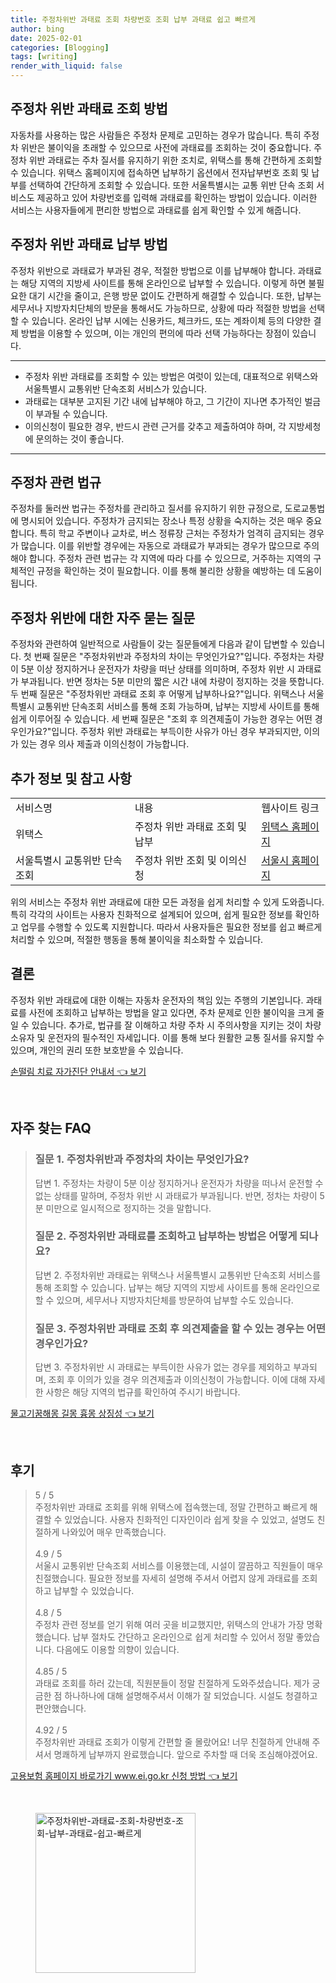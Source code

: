 ```yaml
---
title: 주정차위반 과태료 조회 차량번호 조회 납부 과태료 쉽고 빠르게
author: bing
date: 2025-02-01
categories: [Blogging]
tags: [writing]
render_with_liquid: false
---
```



<h2 id='과태료 조회 방법'>주정차 위반 과태료 조회 방법</h2>

<p>자동차를 사용하는 많은 사람들은 주정차 문제로 고민하는 경우가 많습니다. 특히 주정차 위반은 불이익을 초래할 수 있으므로 사전에 과태료를 조회하는 것이 중요합니다. 주정차 위반 과태료는 주차 질서를 유지하기 위한 조치로, 위택스를 통해 간편하게 조회할 수 있습니다. 위택스 홈페이지에 접속하면 납부하기 옵션에서 전자납부번호 조회 및 납부를 선택하여 간단하게 조회할 수 있습니다. 또한 서울특별시는 교통 위반 단속 조회 서비스도 제공하고 있어 차량번호를 입력해 과태료를 확인하는 방법이 있습니다. 이러한 서비스는 사용자들에게 편리한 방법으로 과태료를 쉽게 확인할 수 있게 해줍니다. </p>

<h2 id='과태료 납부 방법'>주정차 위반 과태료 납부 방법</h2>

<p>주정차 위반으로 과태료가 부과된 경우, 적절한 방법으로 이를 납부해야 합니다. 과태료는 해당 지역의 지방세 사이트를 통해 온라인으로 납부할 수 있습니다. 이렇게 하면 불필요한 대기 시간을 줄이고, 은행 방문 없이도 간편하게 해결할 수 있습니다. 또한, 납부는 세무서나 지방자치단체의 방문을 통해서도 가능하므로, 상황에 따라 적절한 방법을 선택할 수 있습니다. 온라인 납부 시에는 신용카드, 체크카드, 또는 계좌이체 등의 다양한 결제 방법을 이용할 수 있으며, 이는 개인의 편의에 따라 선택 가능하다는 장점이 있습니다. </p>

<hr />

<ul>
    <li>주정차 위반 과태료를 조회할 수 있는 방법은 여럿이 있는데, 대표적으로 위택스와 서울특별시 교통위반 단속조회 서비스가 있습니다.</li>
    <li>과태료는 대부분 고지된 기간 내에 납부해야 하고, 그 기간이 지나면 추가적인 벌금이 부과될 수 있습니다.</li>
    <li>이의신청이 필요한 경우, 반드시 관련 근거를 갖추고 제출하여야 하며, 각 지방세청에 문의하는 것이 좋습니다.</li>
</ul>

<hr />

<h2 id='주정차 관련 법규'>주정차 관련 법규</h2>

<p>주정차를 둘러싼 법규는 주정차를 관리하고 질서를 유지하기 위한 규정으로, 도로교통법에 명시되어 있습니다. 주정차가 금지되는 장소나 특정 상황을 숙지하는 것은 매우 중요합니다. 특히 학교 주변이나 교차로, 버스 정류장 근처는 주정차가 엄격히 금지되는 경우가 많습니다. 이를 위반할 경우에는 자동으로 과태료가 부과되는 경우가 많으므로 주의해야 합니다. 주정차 관련 법규는 각 지역에 따라 다를 수 있으므로, 거주하는 지역의 구체적인 규정을 확인하는 것이 필요합니다. 이를 통해 불리한 상황을 예방하는 데 도움이 됩니다.</p>

<h2 id='자주 묻는 질문'>주정차 위반에 대한 자주 묻는 질문</h2>

<p>주정차와 관련하여 일반적으로 사람들이 갖는 질문들에게 다음과 같이 답변할 수 있습니다. 첫 번째 질문은 "주정차위반과 주정차의 차이는 무엇인가요?"입니다. 주정차는 차량이 5분 이상 정지하거나 운전자가 차량을 떠난 상태를 의미하며, 주정차 위반 시 과태료가 부과됩니다. 반면 정차는 5분 미만의 짧은 시간 내에 차량이 정지하는 것을 뜻합니다. 두 번째 질문은 "주정차위반 과태료 조회 후 어떻게 납부하나요?"입니다. 위택스나 서울특별시 교통위반 단속조회 서비스를 통해 조회 가능하며, 납부는 지방세 사이트를 통해 쉽게 이루어질 수 있습니다. 세 번째 질문은 "조회 후 의견제출이 가능한 경우는 어떤 경우인가요?"입니다. 주정차 위반 과태료는 부득이한 사유가 아닌 경우 부과되지만, 이의가 있는 경우 의사 제출과 이의신청이 가능합니다.</p>

<h2 id='추가 정보'>추가 정보 및 참고 사항</h2>

<table>
    <tr>
        <td>서비스명</td>
        <td>내용</td>
        <td>웹사이트 링크</td>
    </tr>
    <tr>
        <td>위택스</td>
        <td>주정차 위반 과태료 조회 및 납부</td>
        <td><a href="https://www.wetax.go.kr">위택스 홈페이지</a></td>
    </tr>
    <tr>
        <td>서울특별시 교통위반 단속조회</td>
        <td>주정차 위반 조회 및 이의신청</td>
        <td><a href="https://www.seoul.go.kr">서울시 홈페이지</a></td>
    </tr>
</table>

<p>위의 서비스는 주정차 위반 과태료에 대한 모든 과정을 쉽게 처리할 수 있게 도와줍니다. 특히 각각의 사이트는 사용자 친화적으로 설계되어 있으며, 쉽게 필요한 정보를 확인하고 업무를 수행할 수 있도록 지원합니다. 따라서 사용자들은 필요한 정보를 쉽고 빠르게 처리할 수 있으며, 적절한 행동을 통해 불이익을 최소화할 수 있습니다.</p>

<h2 id='결론'>결론</h2>

<p>주정차 위반 과태료에 대한 이해는 자동차 운전자의 책임 있는 주행의 기본입니다. 과태료를 사전에 조회하고 납부하는 방법을 알고 있다면, 주차 문제로 인한 불이익을 크게 줄일 수 있습니다. 추가로, 법규를 잘 이해하고 차량 주차 시 주의사항을 지키는 것이 차량 소유자 및 운전자의 필수적인 자세입니다. 이를 통해 보다 원활한 교통 질서를 유지할 수 있으며, 개인의 권리 또한 보호받을 수 있습니다.</p>


<p><a class="click-button" title="손떨림 치료 자가진단 안내서" href="https://blackassets.github.io/posts/%EC%86%90%EB%96%A8%EB%A6%BC-%EC%B9%98%EB%A3%8C-%EC%9E%90%EA%B0%80%EC%A7%84%EB%8B%A8-%EC%95%88%EB%82%B4%EC%84%9C/" rel="dofollow">손떨림 치료 자가진단 안내서 👈 보기</a></p><br>
<h2 id='자주_찾는_FAQ'>자주 찾는 FAQ</h2>
<div itemscope="" itemtype="https://schema.org/FAQPage"> 
<blockquote> 
<div itemscope="" itemprop="mainEntity" itemtype="https://schema.org/Question"> 
<h3 itemprop="name">질문 1. 주정차위반과 주정차의 차이는 무엇인가요?</h3> 
<div itemscope="" itemprop="acceptedAnswer" itemtype="https://schema.org/Answer"> 
<span itemprop="text"> 
<p>답변 1. 주정차는 차량이 5분 이상 정지하거나 운전자가 차량을 떠나서 운전할 수 없는 상태를 말하며, 주정차 위반 시 과태료가 부과됩니다. 반면, 정차는 차량이 5분 미만으로 일시적으로 정지하는 것을 말합니다.</p> 
</span> 
</div> 
</div> 

<div itemscope="" itemprop="mainEntity" itemtype="https://schema.org/Question"> 
<h3 itemprop="name">질문 2. 주정차위반 과태료를 조회하고 납부하는 방법은 어떻게 되나요?</h3> 
<div itemscope="" itemprop="acceptedAnswer" itemtype="https://schema.org/Answer"> 
<span itemprop="text"> 
<p>답변 2. 주정차위반 과태료는 위택스나 서울특별시 교통위반 단속조회 서비스를 통해 조회할 수 있습니다. 납부는 해당 지역의 지방세 사이트를 통해 온라인으로 할 수 있으며, 세무서나 지방자치단체를 방문하여 납부할 수도 있습니다.</p> 
</span> 
</div> 
</div> 

<div itemscope="" itemprop="mainEntity" itemtype="https://schema.org/Question"> 
<h3 itemprop="name">질문 3. 주정차위반 과태료 조회 후 의견제출을 할 수 있는 경우는 어떤 경우인가요?</h3> 
<div itemscope="" itemprop="acceptedAnswer" itemtype="https://schema.org/Answer"> 
<span itemprop="text"> 
<p>답변 3. 주정차위반 시 과태료는 부득이한 사유가 없는 경우를 제외하고 부과되며, 조회 후 이의가 있을 경우 의견제출과 이의신청이 가능합니다. 이에 대해 자세한 사항은 해당 지역의 법규를 확인하여 주시기 바랍니다.</p> 
</span> 
</div> 
</div> 
</blockquote> 
</div>
<p><a class="click-button" title="물고기꿈해몽 길몽 흉몽 상징성" href="https://blackassets.github.io/posts/%EB%AC%BC%EA%B3%A0%EA%B8%B0%EA%BF%88%ED%95%B4%EB%AA%BD-%EA%B8%B8%EB%AA%BD-%ED%9D%89%EB%AA%BD-%EC%83%81%EC%A7%95%EC%84%B1/" rel="dofollow">물고기꿈해몽 길몽 흉몽 상징성 👈 보기</a></p><br>
<h2 id='후기'>후기</h2>
<div itemscope itemtype="https://schema.org/Product">
  <blockquote>
  <div itemprop="review" itemscope itemtype="https://schema.org/Review">
      <div itemprop="reviewRating" itemscope itemtype="https://schema.org/Rating"> <span itemprop="ratingValue">5</span> / <span itemprop="bestRating">5</span> </div>
      <span itemprop="reviewBody">주정차위반 과태료 조회를 위해 위택스에 접속했는데, 정말 간편하고 빠르게 해결할 수 있었습니다. 사용자 친화적인 디자인이라 쉽게 찾을 수 있었고, 설명도 친절하게 나와있어 매우 만족했습니다.</span>
  </div>
  <br>
  <div itemprop="review" itemscope itemtype="https://schema.org/Review">
      <div itemprop="reviewRating" itemscope itemtype="https://schema.org/Rating"> <span itemprop="ratingValue">4.9</span> / <span itemprop="bestRating">5</span> </div>
      <span itemprop="reviewBody">서울시 교통위반 단속조회 서비스를 이용했는데, 시설이 깔끔하고 직원들이 매우 친절했습니다. 필요한 정보를 자세히 설명해 주셔서 어렵지 않게 과태료를 조회하고 납부할 수 있었습니다.</span>
  </div>
  <br>
  <div itemprop="review" itemscope itemtype="https://schema.org/Review">
      <div itemprop="reviewRating" itemscope itemtype="https://schema.org/Rating"> <span itemprop="ratingValue">4.8</span> / <span itemprop="bestRating">5</span> </div>
      <span itemprop="reviewBody">주정차 관련 정보를 얻기 위해 여러 곳을 비교했지만, 위택스의 안내가 가장 명확했습니다. 납부 절차도 간단하고 온라인으로 쉽게 처리할 수 있어서 정말 좋았습니다. 다음에도 이용할 의향이 있습니다.</span>
  </div>
  <br>
  <div itemprop="review" itemscope itemtype="https://schema.org/Review">
      <div itemprop="reviewRating" itemscope itemtype="https://schema.org/Rating"> <span itemprop="ratingValue">4.85</span> / <span itemprop="bestRating">5</span> </div>
      <span itemprop="reviewBody">과태료 조회를 하러 갔는데, 직원분들이 정말 친절하게 도와주셨습니다. 제가 궁금한 점 하나하나에 대해 설명해주셔서 이해가 잘 되었습니다. 시설도 청결하고 편안했습니다.</span>
  </div>
  <br>
  <div itemprop="review" itemscope itemtype="https://schema.org/Review">
      <div itemprop="reviewRating" itemscope itemtype="https://schema.org/Rating"> <span itemprop="ratingValue">4.92</span> / <span itemprop="bestRating">5</span> </div>
      <span itemprop="reviewBody">주정차위반 과태료 조회가 이렇게 간편할 줄 몰랐어요! 너무 친절하게 안내해 주셔서 명쾌하게 납부까지 완료했습니다. 앞으로 주차할 때 더욱 조심해야겠어요.</span>
  </div>
  </blockquote>
</div>
<p><a class="click-button" title="고용보험 홈페이지 바로가기 www.ei.go.kr 신청 방법" href="https://blackassets.github.io/posts/%EA%B3%A0%EC%9A%A9%EB%B3%B4%ED%97%98-%ED%99%88%ED%8E%98%EC%9D%B4%EC%A7%80-%EB%B0%94%EB%A1%9C%EA%B0%80%EA%B8%B0-www.ei.go.kr-%EC%8B%A0%EC%B2%AD-%EB%B0%A9%EB%B2%95/" rel="dofollow">고용보험 홈페이지 바로가기 www.ei.go.kr 신청 방법 👈 보기</a></p><br>
<figure class="image"><img src="https://blackassets.github.io/assets/img/thumbnail/주정차위반-과태료-조회-차량번호-조회-납부-과태료-쉽고-빠르게.webp" alt="주정차위반-과태료-조회-차량번호-조회-납부-과태료-쉽고-빠르게" width="256" height="256"></figure>